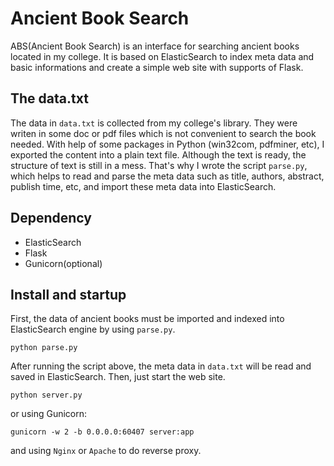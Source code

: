 # Ancient Book Search

ABS(Ancient Book Search) is an interface for searching ancient books located in my college. It is based on ElasticSearch to index meta data and basic informations and create a simple web site with supports of Flask.

## The data.txt

The data in `data.txt` is collected from my college's library. They were writen in some doc or pdf files which is not convenient to search the book needed. With help of some packages in Python (win32com, pdfminer, etc), I exported the content into a plain text file. Although the text is ready, the structure of text is still in a mess. That's why I wrote the script `parse.py`, which helps to read and parse the meta data such as title, authors, abstract, publish time, etc, and import these meta data into ElasticSearch.

## Dependency

- ElasticSearch
- Flask
- Gunicorn(optional)

## Install and startup

First, the data of ancient books must be imported and indexed into ElasticSearch engine by using `parse.py`.

    python parse.py

After running the script above, the meta data in `data.txt` will be read and saved in ElasticSearch. Then, just start the web site.

    python server.py

or using Gunicorn:

    gunicorn -w 2 -b 0.0.0.0:60407 server:app

and using `Nginx` or `Apache` to do reverse proxy.
